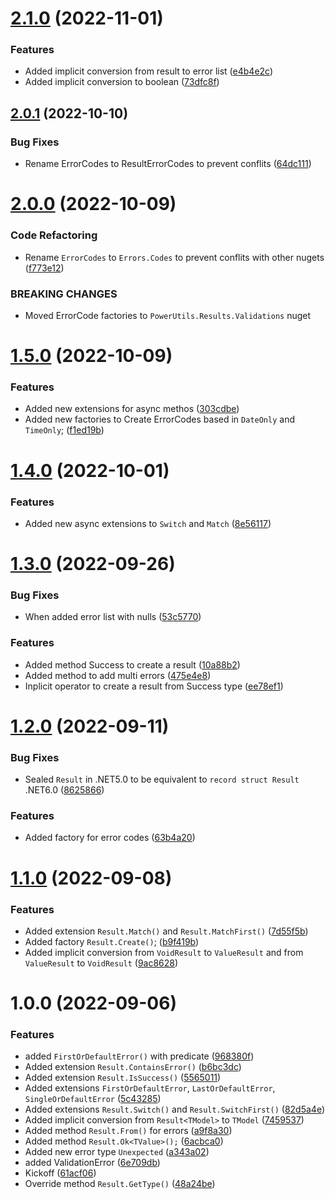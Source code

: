 # [2.1.0](https://github.com/TechNobre/PowerUtils.Results/compare/v2.0.1...v2.1.0) (2022-11-01)


### Features

* Added implicit conversion from result to error list ([e4b4e2c](https://github.com/TechNobre/PowerUtils.Results/commit/e4b4e2c4a75b72c5d33bab58edfb67d668b91bfb))
* Added implicit conversion to boolean ([73dfc8f](https://github.com/TechNobre/PowerUtils.Results/commit/73dfc8fd92d9cf49b83523dfe3fa70ddff889639))

## [2.0.1](https://github.com/TechNobre/PowerUtils.Results/compare/v2.0.0...v2.0.1) (2022-10-10)


### Bug Fixes

* Rename ErrorCodes to ResultErrorCodes to prevent conflits ([64dc111](https://github.com/TechNobre/PowerUtils.Results/commit/64dc11185c8933c9b85cd04b613e16bab78446b6))

# [2.0.0](https://github.com/TechNobre/PowerUtils.Results/compare/v1.5.0...v2.0.0) (2022-10-09)


### Code Refactoring

* Rename `ErrorCodes`  to `Errors.Codes` to prevent conflits with other nugets ([f773e12](https://github.com/TechNobre/PowerUtils.Results/commit/f773e12e3b849f5d5db3c719bd5e774a9647601f))


### BREAKING CHANGES

* Moved ErrorCode factories to `PowerUtils.Results.Validations` nuget

# [1.5.0](https://github.com/TechNobre/PowerUtils.Results/compare/v1.4.0...v1.5.0) (2022-10-09)


### Features

* Added new extensions for async methos ([303cdbe](https://github.com/TechNobre/PowerUtils.Results/commit/303cdbe3f216ae27825e3d361ea53a4cc810e53f))
* Added new factories to Create ErrorCodes based in `DateOnly` and `TimeOnly`; ([f1ed19b](https://github.com/TechNobre/PowerUtils.Results/commit/f1ed19b75d7e1b269fa319d3ab82f7448dff3dab))

# [1.4.0](https://github.com/TechNobre/PowerUtils.Results/compare/v1.3.0...v1.4.0) (2022-10-01)


### Features

* Added new async extensions to `Switch` and `Match` ([8e56117](https://github.com/TechNobre/PowerUtils.Results/commit/8e561173ed48ebc946f27f4bfe0a555f51fc6f5c))

# [1.3.0](https://github.com/TechNobre/PowerUtils.Results/compare/v1.2.0...v1.3.0) (2022-09-26)


### Bug Fixes

* When added error list with nulls ([53c5770](https://github.com/TechNobre/PowerUtils.Results/commit/53c5770397b507ae19b54fb4ade09b293070b369))


### Features

* Added method Success to create a result ([10a88b2](https://github.com/TechNobre/PowerUtils.Results/commit/10a88b22005f427914b475b6b79ea4ab6382cca9))
* Added method to add multi errors ([475e4e8](https://github.com/TechNobre/PowerUtils.Results/commit/475e4e889c5e2e295c70b55906d56d4292ab8802))
* Inplicit operator to create a result from Success type ([ee78ef1](https://github.com/TechNobre/PowerUtils.Results/commit/ee78ef14c3f01cfff1c4ad97dd724452c7a521ee))

# [1.2.0](https://github.com/TechNobre/PowerUtils.Results/compare/v1.1.0...v1.2.0) (2022-09-11)


### Bug Fixes

* Sealed `Result` in .NET5.0 to be equivalent to `record struct Result` .NET6.0 ([8625866](https://github.com/TechNobre/PowerUtils.Results/commit/8625866ce8637aa12cb4f6a281edf9b09f649040))


### Features

* Added factory for error codes ([63b4a20](https://github.com/TechNobre/PowerUtils.Results/commit/63b4a2059ae0a8e8cb7563e136a1411baf1e4553))

# [1.1.0](https://github.com/TechNobre/PowerUtils.Results/compare/v1.0.0...v1.1.0) (2022-09-08)


### Features

* Added extension `Result.Match()` and `Result.MatchFirst()` ([7d55f5b](https://github.com/TechNobre/PowerUtils.Results/commit/7d55f5b2fabbbdf6fe47624f7406813f00a0df17))
* Added factory `Result.Create()`; ([b9f419b](https://github.com/TechNobre/PowerUtils.Results/commit/b9f419b1b1d0c2a447cff419b2abfc7b4cf3b7b8))
* Added implicit conversion from `VoidResult` to `ValueResult` and from `ValueResult` to `VoidResult` ([9ac8628](https://github.com/TechNobre/PowerUtils.Results/commit/9ac8628422256f98738a18c0c8518c2b7c51b1d3))

# 1.0.0 (2022-09-06)


### Features

* added `FirstOrDefaultError()` with predicate ([968380f](https://github.com/TechNobre/PowerUtils.Results/commit/968380fdc7d197e59927e03ed5d492a5c689247a))
* Added extension `Result.ContainsError()` ([b6bc3dc](https://github.com/TechNobre/PowerUtils.Results/commit/b6bc3dc9bcecc89c646b9df9d3e49c97b68339b3))
* Added extension `Result.IsSuccess()` ([5565011](https://github.com/TechNobre/PowerUtils.Results/commit/55650110f745f3a09542973abd02fb47f5742f01))
* Added extensions `FirstOrDefaultError`, `LastOrDefaultError`, `SingleOrDefaultError` ([5c43285](https://github.com/TechNobre/PowerUtils.Results/commit/5c432855e5d1db97e7c24e0d481bf6fd9769861f))
* Added extensions `Result.Switch()` and `Result.SwitchFirst()` ([82d5a4e](https://github.com/TechNobre/PowerUtils.Results/commit/82d5a4ebf7916920ff41cae3defd7b95a4208fd5))
* Added implicit conversion from `Result<TModel>` to `TModel` ([7459537](https://github.com/TechNobre/PowerUtils.Results/commit/7459537b2d85dff744e11c1cbc6d72e3cea4ecdf))
* Added method `Result.From()` for errors ([a9f8a30](https://github.com/TechNobre/PowerUtils.Results/commit/a9f8a30fa40c609ebfc344c5bb2ef3dd8e945867))
* Added method `Result.Ok<TValue>();` ([6acbca0](https://github.com/TechNobre/PowerUtils.Results/commit/6acbca03bbdffc38fc0e99b55594f06bf67a3990))
* Added new error type `Unexpected` ([a343a02](https://github.com/TechNobre/PowerUtils.Results/commit/a343a02045cffbdc7a4703f9425b28922aabf04e))
* added ValidationError ([6e709db](https://github.com/TechNobre/PowerUtils.Results/commit/6e709db160ea63a70164c450f20ced501a38ec0b))
* Kickoff ([61acf06](https://github.com/TechNobre/PowerUtils.Results/commit/61acf06ef87a86666b8b1a19375d128198406555))
* Override method `Result.GetType()` ([48a24be](https://github.com/TechNobre/PowerUtils.Results/commit/48a24bef96beb8d9ca2851ab3a6ebf2515c11547))
